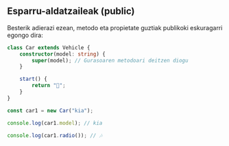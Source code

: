 ## Esparru-aldatzaileak (public)

Besterik adierazi ezean, metodo eta propietate guztiak publikoki eskuragarri egongo dira:

```typescript
class Car extends Vehicle {
    constructor(model: string) {
        super(model); // Gurasoaren metodoari deitzen diogu
    }

    start() {
        return "🚗";
    }
}

const car1 = new Car("kia");

console.log(car1.model); // kia

console.log(car1.radio()); // 🎶

```
